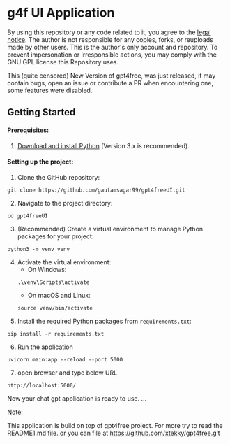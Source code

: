 # g4f UI Application

By using this repository or any code related to it, you agree to the [legal notice](./LEGAL_NOTICE.md). The author is not responsible for any copies, forks, or reuploads made by other users. This is the author's only account and repository. To prevent impersonation or irresponsible actions, you may comply with the GNU GPL license this Repository uses.

This (quite censored) New Version of gpt4free, was just released, it may contain bugs, open an issue or contribute a PR when encountering one, some features were disabled.

## Getting Started

#### Prerequisites:

1. [Download and install Python](https://www.python.org/downloads/) (Version 3.x is recommended).

#### Setting up the project:

1. Clone the GitHub repository:

```
git clone https://github.com/gautamsagar99/gpt4freeUI.git
```

2. Navigate to the project directory:

```
cd gpt4freeUI
```

3. (Recommended) Create a virtual environment to manage Python packages for your project:

```
python3 -m venv venv
```

4. Activate the virtual environment:
   - On Windows:
   ```
   .\venv\Scripts\activate
   ```
   - On macOS and Linux:
   ```
   source venv/bin/activate
   ```
5. Install the required Python packages from `requirements.txt`:

```
pip install -r requirements.txt
```

6. Run the application

```
uvicorn main:app --reload --port 5000
```

7. open browser and type below URL

```
http://localhost:5000/
```

Now your chat gpt application is ready to use.
...

Note:

This application is build on top of gpt4free project.
For more try to read the README1.md file.
or you can file at https://github.com/xtekky/gpt4free.git
